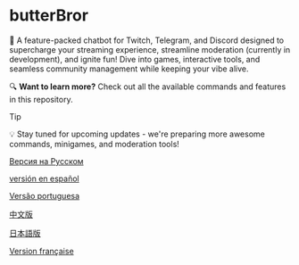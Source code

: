 # butterBror
🚀 A feature-packed chatbot for Twitch, Telegram, and Discord designed to supercharge your streaming experience, streamline moderation (currently in development), and ignite fun! Dive into games, interactive tools, and seamless community management while keeping your vibe alive.

🔍 **Want to learn more?** Check out all the available commands and features in this repository.

> [!TIP]
> 💡 Stay tuned for upcoming updates - we're preparing more awesome commands, minigames, and moderation tools!

[Версия на Русском](https://github.com/itzkitb/bb_docs/blob/main/README_RU.md)

[versión en español](https://github.com/itzkitb/bb_docs/blob/main/README_ES.md)

[Versão portuguesa](https://github.com/itzkitb/bb_docs/blob/main/README_BR.md)

[中文版](https://github.com/itzkitb/bb_docs/blob/main/README_CN.md)

[日本語版](https://github.com/itzkitb/bb_docs/blob/main/README_JP.md)

[Version française](https://github.com/itzkitb/bb_docs/blob/main/README_FR.md)
